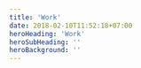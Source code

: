 ```yaml
---
title: 'Work'
date: 2018-02-10T11:52:18+07:00
heroHeading: 'Work'
heroSubHeading: ''
heroBackground: ''
---
```


